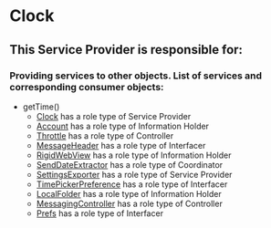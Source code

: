 # Clock
## This Service Provider is responsible for:
### Providing services to other objects. List of services and corresponding consumer objects: 
* getTime()
	* [Clock](../ServiceProviders/Clock.md) has a role type of Service Provider
	* [Account](../InformationHolders/Account.md) has a role type of Information Holder
	* [Throttle](../Controllers/Throttle.md) has a role type of Controller
	* [MessageHeader](../Interfacers/MessageHeader.md) has a role type of Interfacer
	* [RigidWebView](../InformationHolders/RigidWebView.md) has a role type of Information Holder
	* [SendDateExtractor](../Coordinators/SendDateExtractor.md) has a role type of Coordinator
	* [SettingsExporter](../ServiceProviders/SettingsExporter.md) has a role type of Service Provider
	* [TimePickerPreference](../Interfacers/TimePickerPreference.md) has a role type of Interfacer
	* [LocalFolder](../InformationHolders/LocalFolder.md) has a role type of Information Holder
	* [MessagingController](../Controllers/MessagingController.md) has a role type of Controller
	* [Prefs](../Interfacers/Prefs.md) has a role type of Interfacer
